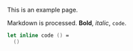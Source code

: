 This is an example page.

Markdown is processed. **Bold**, *italic*, `code`.

```fsharp
let inline code () =
  ()
```
